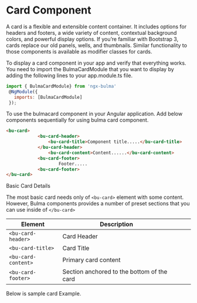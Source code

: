 # Card Component

A card is a flexible and extensible content container. It includes options for headers and footers, a wide variety of content, contextual background colors, and powerful display options. If you’re familiar with Bootstrap 3, cards replace our old panels, wells, and thumbnails. Similar functionality to those components is available as modifier classes for cards.

To display a card component in your app and verify that everything works.
You need to import the BulmaCardModule that you want to display by adding the following lines to your app.module.ts file.

```javascript
import { BulmaCardModule} from 'ngx-bulma'
 @NgModule({
   imports: [BulmaCardModule]
 });
```

To use the bulmacard component in your Angular application.
Add below components sequentially for using bulma card component.

```html
<bu-card>
            <bu-card-header>
                <bu-card-title>Component title.....</bu-card-title>
            </bu-card-header>
                <bu-card-content>Content......</bu-card-content>
            <bu-card-footer>
                    Footer.....
            <bu-card-footer>
</bu-card>
```

Basic Card Details

The most basic card needs only of `<bu-card>` element with some content. However, Bulma components provides a number of preset sections that you can use inside of `</bu-card>`

| Element             | Description                                |     |     |     |
| ------------------- | ------------------------------------------ | --- | --- | --- |
| `<bu-card-header>`  | Card Header                                |     |     |     |
| `<bu-card-title>`   | Card Title                                 |     |     |     |
| `<bu-card-content>` | Primary card content                       |     |     |     |
| `<bu-card-footer>`  | Section anchored to the bottom of the card |     |     |     |

Below is sample card Example.
